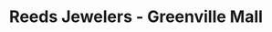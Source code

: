 ---
title: "Reeds Jewelers - Greenville Mall"
url: /greenville/reeds-jewelers-greenville-mall/
shop: jewelry
---